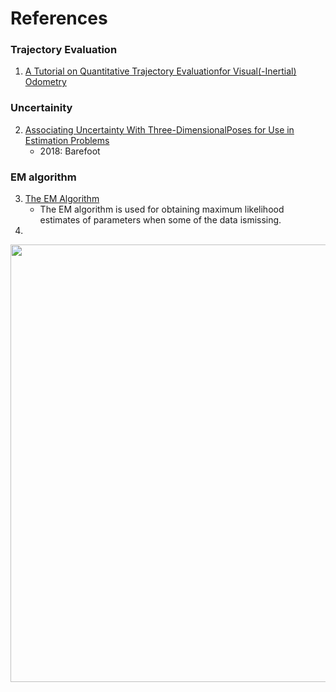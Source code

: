 # References



<!---
Started to write on Sep 2 2021
Zahra
-->

### Trajectory Evaluation
1. [A  Tutorial  on  Quantitative  Trajectory  Evaluationfor  Visual(-Inertial)  Odometry](https://ieeexplore.ieee.org/stamp/stamp.jsp?tp=&arnumber=8593941)
### Uncertainity
2. [Associating Uncertainty With Three-DimensionalPoses for Use in Estimation Problems](http://ncfrn.mcgill.ca/members/pubs/barfoot_tro14.pdf)
    - 2018: Barefoot
### EM algorithm
3. [The EM Algorithm](http://www.columbia.edu/~mh2078/MachineLearningORFE/EM_Algorithm.pdf)
    - The EM algorithm is used for obtaining maximum likelihood estimates of parameters when some of the data ismissing.
4. 


<img src="" width="700">
      <br/>
      
